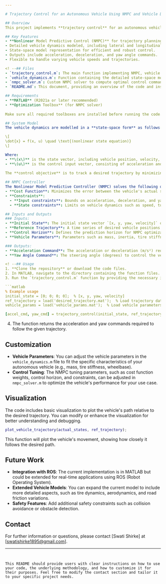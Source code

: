 ```yaml
---

# Trajectory Control for an Autonomous Vehicle Using NMPC and Vehicle Dynamics

## Overview
This project implements **trajectory control** for an autonomous vehicle using a **Nonlinear Model Predictive Control (NMPC)** approach. The MATLAB function designed here incorporates detailed vehicle dynamics and a state-space model for controlling the vehicle's trajectory. The system outputs acceleration/deceleration commands and yaw angle, which are essential for guiding the vehicle along the desired trajectory while maintaining stability and safety.

## Key Features
- **Nonlinear Model Predictive Control (NMPC)** for trajectory planning.
- Detailed vehicle dynamics modeled, including lateral and longitudinal behavior.
- State-space model representation for efficient and robust control.
- Outputs include acceleration, deceleration, and yaw angle commands.
- Flexible to handle varying vehicle speeds and trajectories.

<! --## Files
- `trajectory_control.m`: The main function implementing NMPC, vehicle dynamics, and control.
- `vehicle_dynamics.m`: Function containing the detailed state-space model and equations representing vehicle dynamics.
- `nmpc_solver.m`: Custom NMPC solver to compute optimal control commands.
- `README.md`: This document, providing an overview of the code and instructions for use. --!>

## Requirements
- **MATLAB** (R2021a or later recommended)
- **Optimization Toolbox** (for NMPC solver)
  
Make sure all required toolboxes are installed before running the code.

## System Model
The vehicle dynamics are modelled in a **state-space form** as follows:

\[
\dot{x} = f(x, u) \quad \text{(nonlinear state equation)}
\]

Where:
- **\(x\)** is the state vector, including vehicle position, velocity, yaw angle, and other relevant parameters.
- **\(u\)** is the control input vector, consisting of acceleration and steering (yaw angle).
  
The **control objective** is to track a desired trajectory by minimizing the deviation in position, heading, and velocity, while ensuring stability constraints are satisfied.

## NMPC Controller
The Nonlinear Model Predictive Controller (NMPC) solves the following optimization problem at each time step:
- **Cost Function**: Minimizes the error between the vehicle's actual state and the desired trajectory over a finite prediction horizon.
- **Constraints**:
  - **Input constraints**: Bounds on acceleration, deceleration, and yaw rate.
  - **State constraints**: Limits on vehicle dynamics such as speed, turning radius, and safety margins.

## Inputs and Outputs
### Inputs:
- **Initial State**: The initial state vector `[x, y, yaw, velocity]` of the vehicle.
- **Reference Trajectory**: A time series of desired vehicle positions and velocities.
- **Control Horizon**: Defines the prediction horizon for NMPC optimization.
- **Vehicle Parameters**: Parameters such as mass, inertia, tire stiffness, etc., that define the vehicle's dynamics.

### Outputs:
- **Acceleration Command**: The acceleration or deceleration (m/s²) required to follow the trajectory.
- **Yaw Angle Command**: The steering angle (degrees) to control the vehicle’s heading.

<! --## Usage
1. **Clone the repository** or download the code files.
2. In MATLAB, navigate to the directory containing the function files.
3. Run the `trajectory_control.m` function by providing the necessary inputs, such as the initial state and reference trajectory.

```matlab
% Example usage
initial_state = [0; 0; 0; 0];  % [x, y, yaw, velocity]
ref_trajectory = load('desired_trajectory.mat');  % Load trajectory data
vehicle_params = load('vehicle_params.mat');  % Load vehicle parameters

[accel_cmd, yaw_cmd] = trajectory_control(initial_state, ref_trajectory, vehicle_params); --!> 
```

4. The function returns the acceleration and yaw commands required to follow the given trajectory.

## Customization
- **Vehicle Parameters**: You can adjust the vehicle parameters in the `vehicle_dynamics.m` file to fit the specific characteristics of your autonomous vehicle (e.g., mass, tire stiffness, wheelbase).
- **Control Tuning**: The NMPC tuning parameters, such as cost function weights, control horizon, and constraints, can be adjusted in `nmpc_solver.m` to optimize the vehicle's performance for your use case.

## Visualization
The code includes basic visualization to plot the vehicle's path relative to the desired trajectory. You can modify or enhance the visualization for better understanding and debugging.

```matlab
plot_vehicle_trajectory(actual_states, ref_trajectory);
```

This function will plot the vehicle's movement, showing how closely it follows the desired path.

## Future Work
- **Integration with ROS**: The current implementation is in MATLAB but could be extended for real-time applications using ROS (Robot Operating System).
- **Extended Vehicle Models**: You can expand the current model to include more detailed aspects, such as tire dynamics, aerodynamics, and road friction variations.
- **Safety Features**: Add additional safety constraints such as collision avoidance or obstacle detection.

## Contact
For further information or questions, please contact [Swati Shirke] at [swatishirke1895@gmail.com].

---
```


This README should provide users with clear instructions on how to use your code, the underlying methodology, and how to customize it for their purposes. Feel free to modify the contact section and tailor it to your specific project needs.
